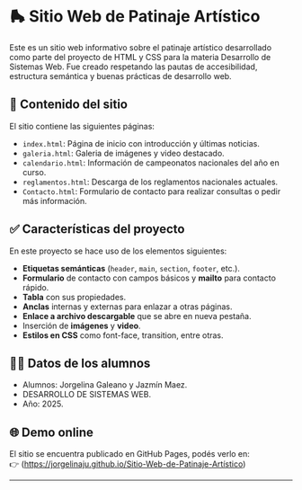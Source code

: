# 🛼 Sitio Web de Patinaje Artístico

Este es un sitio web informativo sobre el patinaje artístico desarrollado como parte del proyecto de HTML y CSS para la materia Desarrollo de Sistemas Web.
Fue creado respetando las pautas de accesibilidad, estructura semántica y buenas prácticas de desarrollo web.

## 📄 Contenido del sitio

El sitio contiene las siguientes páginas:

- `index.html`: Página de inicio con introducción y últimas noticias.
- `galeria.html`: Galeria de imágenes y video destacado.
- `calendario.html`: Información de campeonatos nacionales del año en curso.
- `reglamentos.html`: Descarga de los reglamentos nacionales actuales. 
- `Contacto.html`: Formulario de contacto para realizar consultas o pedir más información.


## ✅ Características del proyecto

En este proyecto se hace uso de los elementos siguientes:
- **Etiquetas semánticas** (`header`, `main`, `section`, `footer`, etc.).
- **Formulario** de contacto con campos básicos y **mailto** para contacto rápido.
- **Tabla** con sus propiedades.
- **Anclas** internas y externas para enlazar a otras páginas.
- **Enlace a archivo descargable** que se abre en nueva pestaña.
- Inserción de **imágenes** y **video**.
- **Estilos en CSS** como font-face, transition, entre otras.

## 👨‍🎓 Datos de los alumnos

- Alumnos: Jorgelina Galeano y Jazmín Maez.
- DESARROLLO DE SISTEMAS WEB.
- Año: 2025.

## 🌐 Demo online

El sitio se encuentra publicado en GitHub Pages, podés verlo en:  
👉 (https://jorgelinaju.github.io/Sitio-Web-de-Patinaje-Artístico)

---


